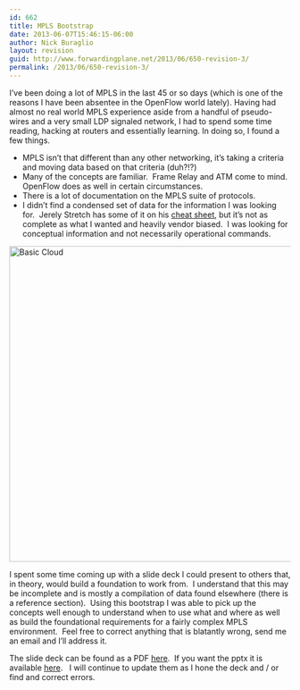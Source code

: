```yaml
---
id: 662
title: MPLS Bootstrap
date: 2013-06-07T15:46:15-06:00
author: Nick Buraglio
layout: revision
guid: http://www.forwardingplane.net/2013/06/650-revision-3/
permalink: /2013/06/650-revision-3/
---
```

I&#8217;ve been doing a lot of MPLS in the last 45 or so days (which is one of the reasons I have been absentee in the OpenFlow world lately). Having had almost no real world MPLS experience aside from a handful of pseudo-wires and a very small LDP signaled network, I had to spend some time reading, hacking at routers and essentially learning. In doing so, I found a few things.

  * MPLS isn&#8217;t that different than any other networking, it&#8217;s taking a criteria and moving data based on that criteria (duh?!?)
  * Many of the concepts are familiar.  Frame Relay and ATM come to mind.  OpenFlow does as well in certain circumstances.
  * There is a lot of documentation on the MPLS suite of protocols.
  * I didn&#8217;t find a condensed set of data for the information I was looking for.  Jerely Stretch has some of it on his <a href="http://media.packetlife.net/media/library/18/Frame_Mode_MPLS.pdf" target="_blank">cheat sheet</a>, but it&#8217;s not as complete as what I wanted and heavily vendor biased.  I was looking for conceptual information and not necessarily operational commands.

[<img class="alignright size-full wp-image-653" alt="Basic Cloud" src="http://www.forwardingplane.net/wp-content/uploads/2013/06/Basic-Cloud.png" width="533" height="565" />](http://www.forwardingplane.net/wp-content/uploads/2013/06/Basic-Cloud.png)

I spent some time coming up with a slide deck I could present to others that, in theory, would build a foundation to work from.  I understand that this may be incomplete and is mostly a compilation of data found elsewhere (there is a reference section).  Using this bootstrap I was able to pick up the concepts well enough to understand when to use what and where as well as build the foundational requirements for a fairly complex MPLS environment.  Feel free to correct anything that is blatantly wrong, send me an email and I&#8217;ll address it.

The slide deck can be found as a PDF <a href="http://www.forwardingplane.net/wp-content/uploads/2013/06/MPLS-101.pdf" target="_blank">here</a>.  If you want the pptx it is available <a href="http://www.forwardingplane.net/wp-content/uploads/2013/06/MPLS-101.pptx" target="_blank">here</a>.   I will continue to update them as I hone the deck and / or find and correct errors.

&nbsp;

&nbsp;